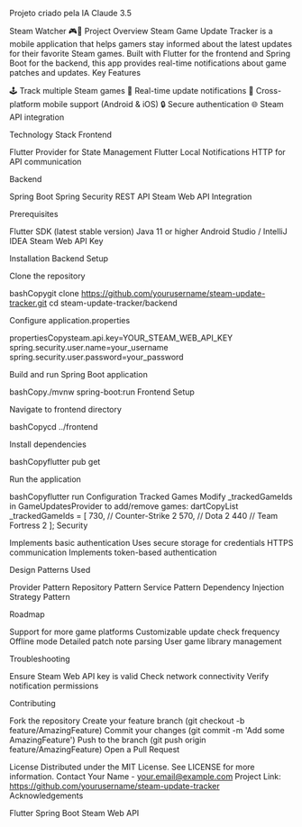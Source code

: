 Projeto criado pela IA Claude 3.5

Steam Watcher 🎮🔔
Project Overview
Steam Game Update Tracker is a mobile application that helps gamers stay informed about the latest updates for their favorite Steam games. Built with Flutter for the frontend and Spring Boot for the backend, this app provides real-time notifications about game patches and updates.
Key Features

🕹️ Track multiple Steam games
🔔 Real-time update notifications
📱 Cross-platform mobile support (Android & iOS)
🔒 Secure authentication
🌐 Steam API integration

Technology Stack
Frontend

Flutter
Provider for State Management
Flutter Local Notifications
HTTP for API communication

Backend

Spring Boot
Spring Security
REST API
Steam Web API Integration

Prerequisites

Flutter SDK (latest stable version)
Java 11 or higher
Android Studio / IntelliJ IDEA
Steam Web API Key

Installation
Backend Setup

Clone the repository

bashCopygit clone https://github.com/yourusername/steam-update-tracker.git
cd steam-update-tracker/backend

Configure application.properties

propertiesCopysteam.api.key=YOUR_STEAM_WEB_API_KEY
spring.security.user.name=your_username
spring.security.user.password=your_password

Build and run Spring Boot application

bashCopy./mvnw spring-boot:run
Frontend Setup

Navigate to frontend directory

bashCopycd ../frontend

Install dependencies

bashCopyflutter pub get

Run the application

bashCopyflutter run
Configuration
Tracked Games
Modify \_trackedGameIds in GameUpdatesProvider to add/remove games:
dartCopyList<int> \_trackedGameIds = [
730, // Counter-Strike 2
570, // Dota 2
440 // Team Fortress 2
];
Security

Implements basic authentication
Uses secure storage for credentials
HTTPS communication
Implements token-based authentication

Design Patterns Used

Provider Pattern
Repository Pattern
Service Pattern
Dependency Injection
Strategy Pattern

Roadmap

Support for more game platforms
Customizable update check frequency
Offline mode
Detailed patch note parsing
User game library management

Troubleshooting

Ensure Steam Web API key is valid
Check network connectivity
Verify notification permissions

Contributing

Fork the repository
Create your feature branch (git checkout -b feature/AmazingFeature)
Commit your changes (git commit -m 'Add some AmazingFeature')
Push to the branch (git push origin feature/AmazingFeature)
Open a Pull Request

License
Distributed under the MIT License. See LICENSE for more information.
Contact
Your Name - your.email@example.com
Project Link: https://github.com/yourusername/steam-update-tracker
Acknowledgements

Flutter
Spring Boot
Steam Web API
